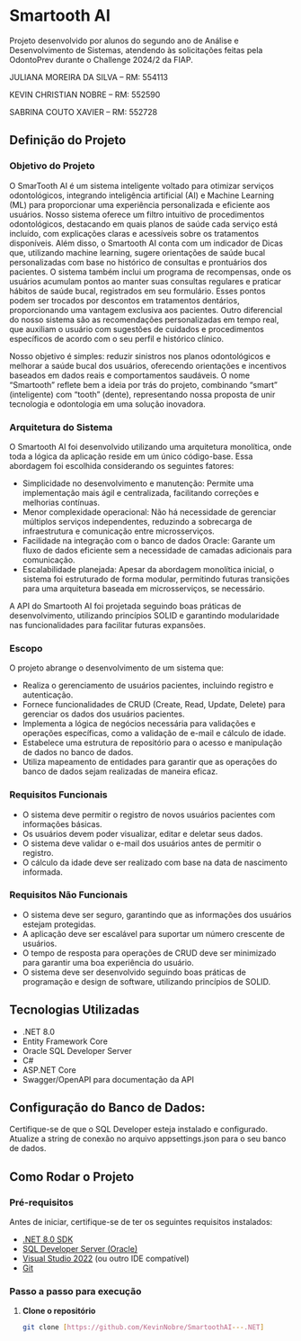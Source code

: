 # Smartooth AI

Projeto desenvolvido por alunos do segundo ano de Análise e Desenvolvimento de Sistemas, atendendo às solicitações feitas pela OdontoPrev durante o Challenge 2024/2 da FIAP.

JULIANA MOREIRA DA SILVA – RM: 554113

KEVIN CHRISTIAN NOBRE – RM: 552590

SABRINA COUTO XAVIER – RM: 552728


## Definição do Projeto

### Objetivo do Projeto
O SmarTooth AI é um sistema inteligente voltado para otimizar serviços odontológicos, integrando inteligência
artificial (AI) e Machine Learning (ML) para proporcionar uma experiência personalizada e eficiente aos
usuários.
Nosso sistema oferece um filtro intuitivo de procedimentos odontológicos, destacando em quais planos de
saúde cada serviço está incluído, com explicações claras e acessíveis sobre os tratamentos disponíveis.
Além disso, o Smartooth AI conta com um indicador de Dicas que, utilizando machine learning, sugere
orientações de saúde bucal personalizadas com base no histórico de consultas e prontuários dos pacientes. O
sistema também inclui um programa de recompensas, onde os usuários acumulam pontos ao manter suas
consultas regulares e praticar hábitos de saúde bucal, registrados em seu formulário. Esses pontos podem ser
trocados por descontos em tratamentos dentários, proporcionando uma vantagem exclusiva aos pacientes.
Outro diferencial do nosso sistema são as recomendações personalizadas em tempo real, que auxiliam o
usuário com sugestões de cuidados e procedimentos específicos de acordo com o seu perfil e histórico
clínico.

Nosso objetivo é simples: reduzir sinistros nos planos odontológicos e melhorar a saúde bucal dos usuários,
oferecendo orientações e incentivos baseados em dados reais e comportamentos saudáveis. O nome
“Smartooth” reflete bem a ideia por trás do projeto, combinando “smart” (inteligente) com “tooth” (dente),
representando nossa proposta de unir tecnologia e odontologia em uma solução inovadora.

### Arquitetura do Sistema
O Smartooth AI foi desenvolvido utilizando uma arquitetura monolítica, onde toda a lógica da aplicação reside em um único código-base. Essa abordagem foi escolhida considerando os seguintes fatores:
- Simplicidade no desenvolvimento e manutenção: Permite uma implementação mais ágil e centralizada, facilitando correções e melhorias contínuas.
- Menor complexidade operacional: Não há necessidade de gerenciar múltiplos serviços independentes, reduzindo a sobrecarga de infraestrutura e comunicação entre microsserviços.
- Facilidade na integração com o banco de dados Oracle: Garante um fluxo de dados eficiente sem a necessidade de camadas adicionais para comunicação.
- Escalabilidade planejada: Apesar da abordagem monolítica inicial, o sistema foi estruturado de forma modular, permitindo futuras transições para uma arquitetura baseada em microsserviços, se necessário.

A API do Smartooth AI foi projetada seguindo boas práticas de desenvolvimento, utilizando princípios SOLID e garantindo modularidade nas funcionalidades para facilitar futuras expansões.

### Escopo
O projeto abrange o desenvolvimento de um sistema que:
- Realiza o gerenciamento de usuários pacientes, incluindo registro e autenticação.
- Fornece funcionalidades de CRUD (Create, Read, Update, Delete) para gerenciar os dados dos usuários pacientes.
- Implementa a lógica de negócios necessária para validações e operações específicas, como a validação de e-mail e cálculo de idade.
- Estabelece uma estrutura de repositório para o acesso e manipulação de dados no banco de dados.
- Utiliza mapeamento de entidades para garantir que as operações do banco de dados sejam realizadas de maneira eficaz.

### Requisitos Funcionais
- O sistema deve permitir o registro de novos usuários pacientes com informações básicas.
- Os usuários devem poder visualizar, editar e deletar seus dados.
- O sistema deve validar o e-mail dos usuários antes de permitir o registro.
- O cálculo da idade deve ser realizado com base na data de nascimento informada.

### Requisitos Não Funcionais
- O sistema deve ser seguro, garantindo que as informações dos usuários estejam protegidas.
- A aplicação deve ser escalável para suportar um número crescente de usuários.
- O tempo de resposta para operações de CRUD deve ser minimizado para garantir uma boa experiência do usuário.
- O sistema deve ser desenvolvido seguindo boas práticas de programação e design de software, utilizando princípios de SOLID.

## Tecnologias Utilizadas
- .NET 8.0
- Entity Framework Core
- Oracle SQL Developer Server
- C#
- ASP.NET Core
- Swagger/OpenAPI para documentação da API

## Configuração do Banco de Dados:
Certifique-se de que o SQL Developer esteja instalado e configurado.
Atualize a string de conexão no arquivo appsettings.json para o seu banco de dados.

## Como Rodar o Projeto

### Pré-requisitos
Antes de iniciar, certifique-se de ter os seguintes requisitos instalados:

- [.NET 8.0 SDK](https://dotnet.microsoft.com/download/dotnet/8.0)
- [SQL Developer Server (Oracle)](https://www.oracle.com/database/sqldeveloper/)
- [Visual Studio 2022](https://visualstudio.microsoft.com/) (ou outro IDE compatível)
- [Git](https://git-scm.com/)

### Passo a passo para execução

1. **Clone o repositório**
   ```sh
   git clone [https://github.com/KevinNobre/SmartoothAI---.NET]


      
